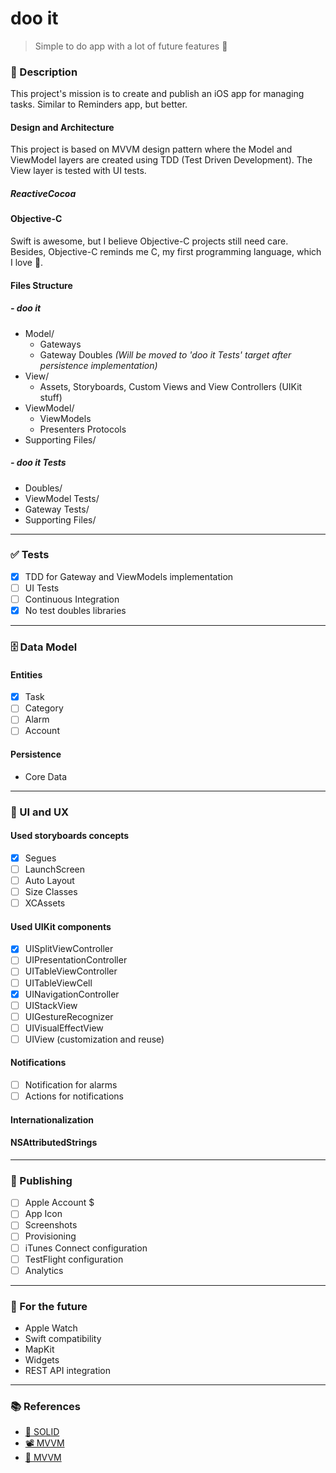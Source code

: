 # doo it
>Simple to do app with a lot of future features 🚀

### 📖 Description
This project's mission is to create and publish an iOS app for managing tasks. Similar to Reminders app, but better.

#### Design and Architecture
This project is based on MVVM design pattern where the Model and ViewModel layers are created using TDD (Test Driven Development). The View layer is tested with UI tests.

##### ReactiveCocoa

#### Objective-C
Swift is awesome, but I believe Objective-C projects still need care. Besides, Objective-C reminds me C, my first programming language, which I love 💙.

#### Files Structure

##### - doo it
- Model/
   - Gateways
   - Gateway Doubles _(Will be moved to 'doo it Tests' target after persistence implementation)_
- View/
   - Assets, Storyboards, Custom Views and View Controllers (UIKit stuff)
- ViewModel/
   - ViewModels
   - Presenters Protocols
- Supporting Files/

##### - doo it Tests
- Doubles/
- ViewModel Tests/
- Gateway Tests/
- Supporting Files/

---

### ✅ Tests
- [x] TDD for Gateway and ViewModels implementation
- [ ] UI Tests
- [ ] Continuous Integration
- [X] No test doubles libraries

---

### 🗄 Data Model

#### Entities
- [x] Task
- [ ] Category
- [ ] Alarm
- [ ] Account

#### Persistence
- Core Data
---

### 💎 UI and UX

#### Used storyboards concepts
- [x] Segues
- [ ] LaunchScreen
- [ ] Auto Layout
- [ ] Size Classes
- [ ] XCAssets

#### Used UIKit components
- [x] UISplitViewController
- [ ] UIPresentationController
- [ ] UITableViewController
- [ ] UITableViewCell
- [x] UINavigationController
- [ ] UIStackView
- [ ] UIGestureRecognizer
- [ ] UIVisualEffectView
- [ ] UIView (customization and reuse)

#### Notifications
- [ ] Notification for alarms
- [ ] Actions for notifications

#### Internationalization
#### NSAttributedStrings

---

### 📲 Publishing
- [ ] Apple Account $
- [ ] App Icon
- [ ] Screenshots
- [ ] Provisioning
- [ ] iTunes Connect configuration
- [ ] TestFlight configuration
- [ ] Analytics

---

### 🔮 For the future
- Apple Watch
- Swift compatibility
- MapKit
- Widgets
- REST API integration

---

### 📚 References
- <a href="https://en.wikipedia.org/wiki/SOLID_(object-oriented_design)">📄 SOLID</a>
- [📽 MVVM](https://www.youtube.com/watch?v=eP_0O5QeYnc)
- [📄 MVVM](https://www.objc.io/issues/13-architecture/mvvm/)
